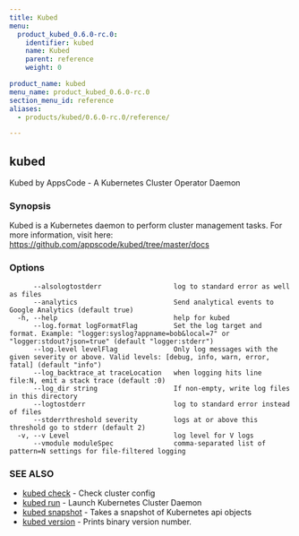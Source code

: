 ```yaml
---
title: Kubed
menu:
  product_kubed_0.6.0-rc.0:
    identifier: kubed
    name: Kubed
    parent: reference
    weight: 0

product_name: kubed
menu_name: product_kubed_0.6.0-rc.0
section_menu_id: reference
aliases:
  - products/kubed/0.6.0-rc.0/reference/

---
```

## kubed

Kubed by AppsCode - A Kubernetes Cluster Operator Daemon

### Synopsis

Kubed is a Kubernetes daemon to perform cluster management tasks. For more information, visit here: https://github.com/appscode/kubed/tree/master/docs

### Options

```
      --alsologtostderr                  log to standard error as well as files
      --analytics                        Send analytical events to Google Analytics (default true)
  -h, --help                             help for kubed
      --log.format logFormatFlag         Set the log target and format. Example: "logger:syslog?appname=bob&local=7" or "logger:stdout?json=true" (default "logger:stderr")
      --log.level levelFlag              Only log messages with the given severity or above. Valid levels: [debug, info, warn, error, fatal] (default "info")
      --log_backtrace_at traceLocation   when logging hits line file:N, emit a stack trace (default :0)
      --log_dir string                   If non-empty, write log files in this directory
      --logtostderr                      log to standard error instead of files
      --stderrthreshold severity         logs at or above this threshold go to stderr (default 2)
  -v, --v Level                          log level for V logs
      --vmodule moduleSpec               comma-separated list of pattern=N settings for file-filtered logging
```

### SEE ALSO

* [kubed check](/products/kubed/0.6.0-rc.0/reference/kubed_check)	 - Check cluster config
* [kubed run](/products/kubed/0.6.0-rc.0/reference/kubed_run)	 - Launch Kubernetes Cluster Daemon
* [kubed snapshot](/products/kubed/0.6.0-rc.0/reference/kubed_snapshot)	 - Takes a snapshot of Kubernetes api objects
* [kubed version](/products/kubed/0.6.0-rc.0/reference/kubed_version)	 - Prints binary version number.

